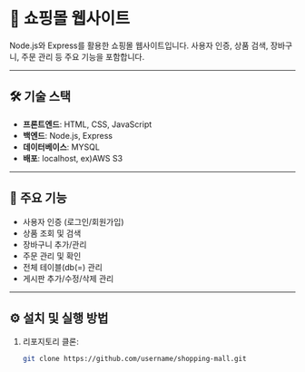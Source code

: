 # 🛒 쇼핑몰 웹사이트

Node.js와 Express를 활용한 쇼핑몰 웹사이트입니다. 사용자 인증, 상품 검색, 장바구니, 주문 관리 등 주요 기능을 포함합니다.

---

## 🛠 기술 스택
- **프론트엔드**: HTML, CSS, JavaScript
- **백엔드**: Node.js, Express
- **데이터베이스**: MYSQL
- **배포**: localhost, ex)AWS S3

---

## 🚀 주요 기능
- 사용자 인증 (로그인/회원가입)
- 상품 조회 및 검색
- 장바구니 추가/관리
- 주문 관리 및 확인
- 전체 테이블(db(=) 관리
- 게시판 추가/수정/삭제 관리

---

## ⚙️ 설치 및 실행 방법
1. 리포지토리 클론:
   ```bash
   git clone https://github.com/username/shopping-mall.git
